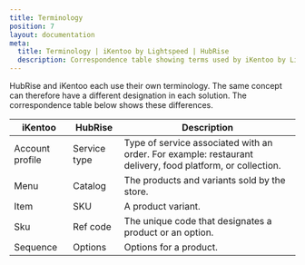 ```yaml
---
title: Terminology
position: 7
layout: documentation
meta:
  title: Terminology | iKentoo by Lightspeed | HubRise
  description: Correspondence table showing terms used by iKentoo by Lightspeed and those used on HubRise for the same concept. Connect apps and synchronise your data.
---
```


HubRise and iKentoo each use their own terminology. The same concept can therefore have a different designation in each solution. The correspondence table below shows these differences.

| iKentoo         | HubRise      | Description                                                                                               |
| --------------- | ------------ | --------------------------------------------------------------------------------------------------------- |
| Account profile | Service type | Type of service associated with an order. For example: restaurant delivery, food platform, or collection. |
| Menu            | Catalog      | The products and variants sold by the store.                                                              |
| Item            | SKU          | A product variant.                                                                                        |
| Sku             | Ref code     | The unique code that designates a product or an option.                                                   |
| Sequence        | Options      | Options for a product.                                                                                    |

